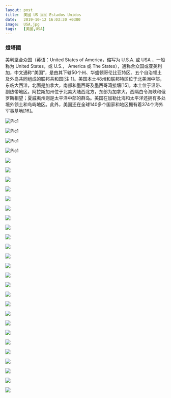 ```yaml
---
layout: post
title:  美國 US 🇺🇸 Estados Unidos
date:   2019-10-12 16:03:30 +0300
image:  USA.jpg
tags:   [美國,USA]
---
```

### 燈塔國
美利坚合众国（英语：United States of America，缩写为 U.S.A. 或 USA ，一般称为 United States，或 U.S.， America 或 The States），通称合众国或亚美利加，中文通称“美国”，是由其下辖50个州、华盛顿哥伦比亚特区、五个自治领土及外岛共同组成的联邦共和国[注 1]。美国本土48州和联邦特区位于北美洲中部，东临大西洋，北面是加拿大，南部和墨西哥及墨西哥湾接壤[15]，本土位于温带、副热带地区。阿拉斯加州位于北美大陆西北方，东部为加拿大，西隔白令海峡和俄罗斯相望；夏威夷州则是太平洋中部的群岛。美国在加勒比海和太平洋还拥有多处境外领土和岛屿地区。此外，美国还在全球140多个国家和地区拥有着374个海外军事基地[16]。
  
![Pic1](https://lh3.googleusercontent.com/xxhDplbkMBrTfjNGfx9ENHDKtUN5kxejstbqeiPJ8eo-yInl68xAohihybuWZMnAsbhziRHjFtLjgB5xDMkNj0rq10XAaTUW8wqUiR5MaKXK8Atr5lIkOJbItbvl7Dtt1tFzuQYsPfwQcrVCStJqYOpSjVAQZ7bgvLa0o9w4HEvDpi-RNZ2EgjK4lyv01WQz9waGw16oQbb2UHbFHVjXhQ3xCp87SgkYV0lD1Bq0WJwPArliS3zQjr_qESJwvPp2K23jC5mK9MQHR14rFlMSU-ULrZArDpuwB9TWbMePYyYlQCDewPLxaklgLENri28UsCfAILYiMwgJMPXbabvFXtTvF77ocKIfEWhruzwbKe9AEPao7f35bwoWgRJswvI7fzlebdqoRZMY1XgA8QVOYZ02DgcUffDRVD0i9MTiELEJG-TLFs-026SdupvZIiGotOEuz8tADHSH2seUUjJB3M0exbhT2VbCcEQpAUsCaXuH2CCXvCcQY9hxls1074BjGqAJHfQdl3MredhUUxRusk-vwpb6Cxu1C3YtrCunFAncNhdufQIXHIfy07UHFrRbeqf3zd9N3VTnWPndJYAovGY2hlerIuGSj1T_6WJ6HPgLLvT-33W-470X6-eyoqkIOQZxSAM4i217Hd8nFQ0_MDR0pHTHJczXVOuRgAML5B-5YlC9rLONp9U=w1299-h974-no)
  
![Pic1](https://lh3.googleusercontent.com/CTyZK7FYV_GFOpzOvY-xM-X3KNhaIJDmCkUAue4HzPZMCnj0I5Rs_F_BlgQ2t-dScmG7hYfupRoqBh-KvIF-BFyjg2K5TWkDTVSmKfe_Bzccd-ZX5GX2e-OodH2UWYj8qQklGFyUB1hR7nShlvt9fCTpXRU04V8HG8DeHl8MZP6Z0rMtouMKFVXLFcLfaFyoZBDFah0h7mU20TXJPqvrO3z79O3vgXSh7yFVa3sS-FrDXKgp0_C5KK2_AG2wHECkfP_XRLebVew6kbXrQR1ifapky0fhpMnnnTtj9ppPfxsi9ahHas9B2rxUaCbNrG3bnPoF-_3Q9Keu5tDPtz4UM8LKaf-FkBaawXxqeGOmCgtVd-5a1LjJEUXIvgMJ1CT3wkLzhj5U7QPfggO7KNEsoAHLOgCUww4XjeBczdE-NRyPN6ZD9paj6YU-DXK-UqNUSt76Qk8KhgugO0c7s5vDceDVf3WblRVb-L6Pkn430wKMWUdAm2pds22KapzuGVg3iDOdxfTV-6Jbb4fz8-mNVXhzDnoVXuQro1JuTT4H7YCqsE3pKnvHBA9Sb-HWv_tblFUuYPY96Akmr0QfmcYpCYcRGWiKm99AnpvnA-5QRI0HQQ9iam_Z1Uj2PKA0xTiiWpYVEBdTJMfp68vM5F1QmtNk_Uu8t78VgaWFzsj37or8-7dyY2Z9paY=w1299-h974-no)

![Pic1](https://lh3.googleusercontent.com/76AUKjsjW5Cd0-KhsJdtZ6XEVlCzxWo-Q7qiBqJp2vGcadHEXmUuVW8GNe1Rmm7Lqdx_4LKHqqaaSvPxEIpoylUZ_H_bddMi3a5NcgcR3lWNFERyTDpHYtmNeJsUirEulvCKSm20eWWl-Knx6NgJMCoQsPd_cVm7JP6wxwrOO_bBWrYoscEf-P_wws1T9oio2dlk6pynYTjk8lve7H8pCnIHlfadiUGQSSVmuo1JHoDe5WBb672xNjpb9rzUcEUxvlCEhwUPeVLK60vjlgnTiB8YNPr2C8IIVXciwfNSjeGfu4dl0CMYXm96pp1PScyPNa5S68MHzCnH8HTIyWvtPRCU0MXdPwNkAMFU3mYHemjOxC0Q6yh4EszPA1OBq8EqVA9Fi2XLEMc6s-M46uDDkpUESHpOp9AGcUQ2isEfK5UoW-iArP2OziQxSPYa_eppbz9JMR0lykFP_ShVEyakWoXZ0dp_kb9tuIDBfOW5gmiHsX5vbAoGES9PeIx_z9WACPiyirHOrmmAidB8Mn81BuclIkl0efAVfpSZgYskCKudpbHv4FPhUmjbvSTyNAN6zEADsHLpMAdGiZ9vVTJX26hxIqbp_kMcaubPRNnGC31BZNp7xAEFwdnWnbuLz6nINz0BHQd7L9tiuBbVYvjJcv5llp7RAznhpRArk2DmJw166sIJpiLf4oo=w1299-h974-no)

![Pic1](https://lh3.googleusercontent.com/W7lb3TNCL6g5c2xcJ0OM9GRkKS8xoWactfsXHd2evroZiLz_uljSQ_gamZAuCNy4N9KBx3kXLrCTloPUPg6Vnmg4Jr-JA_7XTB80knnmLu7Uu0EeyEI26lIV9niHXnisS7EXvbaeMqxFFrc4G5qshaLZd6tIVZOs0KhstkOxSldHHM3tIdfyuFpWDUr6sxwpT6J9_1u1lG61peoL-efiiojRtFAIHw79EQ4W4JES_qRAYtH5PnBm1m-QwMi0X7usdG6NMsizunmRZwObi1pW1cgwONQZtNhNJnnZ4IOApqn0uvTl4P7KVJ72aIurnjCyRjafb1B46McVGUWmRk8CgKgTUAx0Rt_Dk0sO5ilUn4jJ7dQQY0ePGGPsIdB5hbB7HGDssUQ_jUY3cFoYAB7iaGhZHm2YKQ62Kw0Ao8ZXl_fBUwPhsPwLCKhvN_vybv7-eEwcYQLH03O2WH3HTW9mxrrg9B8OTk3cEXiF7uQHeAc4FQH7lMb7JaqL2KOkiX_g8nVyYjymjXXFs-SJjFcT9VOJkNoVWGPvIeotD9wHnxBsIlZolox4QlfWhWdNbk1SiUvpni4X1Qnq8gceEHgj3FwUbbmYBAfFoRA54dI2xF_KaBM2ZxLkWlxzK9-fClgtcSfLZcjnWYilZCxPMwsOrAaeBFFXnR-IpK6xphKPl8A806GU9Qz7Vq0=w1299-h974-no)

![](https://lh3.googleusercontent.com/B59ytaGpWU5Ksbn1TQmYt-kjyqBRxTS93LVk08e-BN6yfclgqOnSfSfEPEHUIUbuOdTsqDc0SAYsgFmwuBX3i56vIyHfIqobCU_3OPxBLjCBDUNcqB3XH2Ip4_1qb7rHdFMc4c52reLkAtMpnf-kWIwRfhthiaklsjmW06D6vl6MEDrFase1SL5bCQ_bhAKyLcT7L8S1gdilSJvrAUxw6Ld8Xc5h2UN2EZwOFC0QWnn1_NRZuxnVtG941o7dE2K63PTMSQBkt3zveWJPYZOcPgcR48TyHEVZ1Q9-dH5c8GcHyJGv6xP7Pdb5zBKTnOh1XMgakDdyl3amIaWm3qwFKnH_xoEUd3CwOpAj-BFs5XSEMUFk9l2uezZzjHBRJLM8YV_J0J9SwTiyrQL1xGEGwEzpNmVwE49jmnIGYX7LntmQVcG_xtN9IN-Y9C3Lzwl19RjmZHmtR4RAB0jYRaSaC1WvMgzPTri7B2kA4L3nTddJxwdaehN0cD_iC7Eg33iAc8nkM22z9aaBoO7137ZJutYCSqoN7oYOY54chBb430JgkR5mZz2G2SWQew2rdDPcx4C1z6PVN4kEyp6Kjtktpz10BkXnjtlQvAEQ9uoG3fjaDT_XjNagGW0WmKl2mOyqStKukT531FdUHzSJIQ_IgOOkS5rKNx0gIHFUprgUink5sJS7wvOB7Rc=w1299-h974-no)

![](https://lh3.googleusercontent.com/kScEt76roAZ9LJIGPs4asZDt75Wpnt5TO5ajHeIh4KlQ6wgfHvLmUGQzF3kORw8xTBviOvUH622Vi8k5WfuPSI9ARtsnz-VO2KZnEglk_5twPYTQ207G6-2UhY1BLZoXI7DkHvaDWbaTPmRPRj3_eawr0YOlsSBLs2D_zJIl2LjkHMTM7GEZI_zcGm6gtlvVKRSpuU8qEcOqIsDENvXNsQP3hFRPJ7T0MdbPfZls5GNtCD_nIcaRPqI77YSWEqr4Z4x-YBN9pfXfjz0dcsk6HdxEXU48jBCNytY9ARvhRKRrr_2vzH-W3WTFbcMlNFbiArMUH8nWPKEmIpvYfNko-FIetmk-U3cW87nqgBqTaz3w3J7iEYXilywtArvSsKIjGJMfRevwCK6Bh3Eb6rFwU-ywlll5pm8615lcTvA5qvsT_EGhyAheP8Bwjleiw4K9Eln4Y06hiZsJSTJmRSc8gfnNJ-F4S85L1PqICZRD7L954n3YGZaDb5dBk0rUQkIDVU-0ANRgzmj4MfSv5baMVT6KUOVclga2iHyocmW5iZiEQeQ_RmUNhDIeUn7nUKkMk6d730Kzjwll-gwiXrYLQ2kh33U0GMvZCi1HLW9xDR3fftPlikHW0iPUMn-cgskqjh_jOxItwMCns-LwlHpG3_Ruvmz_kXdJ9fQjzfT-6ptFKF77n2EcvTE=w1299-h974-no)

![](https://lh3.googleusercontent.com/yvsQY48SDLDxJX0wGe7Od-DwlQc80_jO6g_nIXmRg-eZxDYrBEug1iObZtK723rySvkd82YEpomuVSn6qbGeFQMbM1OcJpZwXn8CVI-qOeitNhbCF0Z4tMI1gLDDYeFKb79HSDos3wrDJPzj7DVeoW77DM9ASnEmqRtpnvsivy1v8Ym5BGo4YCJNgdzA24FezmAfea29QpxaioByT-61RrISXC2ojd3qaMIUApsqK_gDsM8GkMWHZtz2UEsCVbLQLPBRdbs8tMeNmaq9pZjwqZY_QoQCEgOHrNd1za1CQ8Ucar0kjyAvezlF8qG2sNXdGDw6XDc_W20mbIhGalQ40JRAaqNctBR3NW5Byqjkzb3FkTqfSq63asN92ix2d3WrHC0WlY9yRhprAiRF6KdbleKP5va8-2zfa1-TSOkm0KgPcWsFHG0iUZ45tXtmGsr3hEOPMuJ3VHjL-HbJb9xhFfaSQURf4cFyUo_jL3YgV1bLWyspcfjf7cjdM1mCx7SZ-dTxG9vMBOZSv5P7ParZrAwTbPaqj3gUN_avKe-hJueCMazf01DlOyUQwDdEESMKPU_LhvEJzCGr6Zp4kiFWpIAUefYx7y8A7xGEYYsvfqaTZyCRAuuSWFv0MFsbsz2Tu2-Kt6dj3ru8Gp8qaxiXiyZE3KednWOXuP5k14XhCF9mT1cJ63QY5dA=w1299-h974-no)

![](https://lh3.googleusercontent.com/vo-G_6_syvG0047t7XpCSIpvWeo6zbia179rax2ckHpISchIdZx-FkVOcA5T_b2Z3-cSQyZI1fENAzAkmo4tfpGPzZXaeBCLNhMu_YnulbQN2DIN-xiOkm9xtVwOeVPIObP6ahlbA5qdXu2nV0eUmZy5sNrJW9rHAwXR2W31EqRhUFtqfrA1814Z7cdNDm5-y_zEc_twQV4eO7uHmcS_r-FTEy4YfXBEjbKWqX7A-NqnjCCkjIIp4WJuwgQ4pOi_vugFt54jqaxdJt8MCUHfzUtZx7Lk3lQNT1RRL4fS8-4XB2WOU8hq5i-Xz24vHimVIdmTDizS7zuz0NhsLpyfOzGPt2H2GYY3hDMH49r8ltrN0N0Qr_1YkQ4Uls86YhvtJxWVnS35sn_dwlidGJudjmDcP5WAadPZfmR0cJ99sbL62mezG6SmWmuQD7MUlRjSz7EaHOF9HrfqYKC1UYtJ8v-NlTbnmK9VoQT_kH4oI-NdifryoA6gkI1QrFJfVg86ydPeuW2mOLcDSiEKXI5ASQ3AVdVNqQbxsceF9dysxx_UKhcbc679JZ4jfeG7zFqevtNep7_nxCxBWpbdLej_osAAXgN9Icm8yITPFgpIEklTetkMJpV4KKlaP-kubYl26AUjNZnTL28z9bgt-OB6HJuT2nBXohsI6ABZyT42IwLmvlCdDJb4D4M=w1299-h974-no)

![](https://lh3.googleusercontent.com/Q_GI_yAKBiiHmy4-XJcoZUyLUhBEywGkWnrdl-C0VYRS7-V6TvQXpRs1EOYRSXSus1Tcts4nH-vUm1ZzTg1x84JQpnPjpBVgcyqUD-LZZloD6bdlAQaxlvz8uXFV8aTv_9Nv05ZWy2p5kablHjI73FpucMV4YDQDssxfES_o9yTb1_w7QeBnbUiH1OAjP8fGzVh2kZ4-BpMQQS49DIwOY19nZCIVFeocW70yXSa7vZvAfLWG7kGtIacVYqP2ozi_lpWZuYdsv_VcdCGyPR5JamxY6ODehfuHiDZhPBAo9EPmIFvZXKkVroBvyfn6T7sjHAWqmr_E_ccoF8RRpn-EnfJOlNymHn_or7fZLeNEDwyLU7WmgnEQdt-z8_oyOpi8Gpk8sd7xnh6MI4JtOD7eJk3HaRUa3ekFrJ-X83VU1fxvFg4w_G7tCTHVG-qNPEIZLNjfMSFnxV-oNRIwIO-5lnuGX-E-YZnLqD0RfqqH2eU_Yu_Tgv7k-2GGvTo_sVlLR3hhDHPWHfMcQCAuftqdZ1UMO7pBMRCReic1xU88qTFMFtLhMR0BP0ieLvrdW23WGsJVcQTDBJmtf_s9FL3jq-fZYNpr-52Yzn85Ri3JiXxCXCoojb1MN3yBNFS7kf6bGF5h-TRrd97zR2mlIJLnIjQ0rsOCQXySrUmRMMmiEGHVTQe6jUoNFQg=w1299-h974-no)

![](https://lh3.googleusercontent.com/AP--aUMKlmfsvWnTfPNATmB9aeAymGI_3ue7yT19Ws-jBjL-Cp6Yw0tqzROb2kX4i0P8QiY1sn5je5CR-2Zg7K0qQ6pv9yQlEeO8LdZIllSICYPqjmNeNY4paYdMNO7SCM7CrLAIIjLPD86O5XnNWVvI0HLHWhoShOf1BBTVTigGtBpt5jPlkHeTB0MJyKTCKqHVHEhs6er-RWxf6tLJf6_-g7WYNpmGQ9l53nnT_oZd6yI4sa-zI3fE--AEigp9bDhoJFsy9uMsqZx8_Dp1wnC-Ih07A91YjRzkyzF-5VQm3OI0Afj9FC593jILZRgDMKfnnMWaZBwRIeTPNnfIeAAJpYYe-Fj4i6EeuK0jpUm81XhXubxadNJoQuxrj9VGMDENlLoFei8eHE4QMEqDWUz7L5mfa7NW2F8qGtdB0hGwx30d3N7zOj_kY4U8NTtMiTEtjL5BH_9mzBwPsld2mTNA6T_QxwrYCrFHmPCunIzTuWT9RbFSjopcF1ShPEfKeXZpefPT4Vy9zvf8CQ67xx00vr9qGwiV-92YDp-Pu8AhEfOla-9NNfYz8wDeDI3GSeem56tuwE_CgngCRaE9kGPvqs6JL_z20J1cRI2Z83OQiV_zwJmth-uYnlBEzoS6QeX_t4VZEzlCbtCWrd3vDQ64yNAl-PJ4x9qj15PLWD-gURLylMgWKnI=w1299-h974-no)

![](https://lh3.googleusercontent.com/q2wf6bzf9Za5_5OCeLEf4F4jD2_Lr0rrVk4wVSuP4B5TE6sYqD-4xdIcVeQ3mYAXZOsKg_0Jn8Ijr9JBeSNUNLLEoS4H8SgJln6DG61ROv0Ks5gPuBmTkCU7hXuEhFrmPB4TqY0GMY9F-QUWIid-YxqIr_P5BspwJ3EWIhwIWXu9uqNjoGXsAMwR2cCl1U6LISo8skkg1SZEFJuwAen0HUm6Ly0gMPxTw3Iw-ZDX1DOzDZ1jNSV4HncrEtUfNMlh8ZltjfgE1diuXtTZYN4hwpB3Zl6nYkwRsAui9E0MuW1I-JKdA9PImyl1J41DP-_OP-zBtOc1piumWdWckkQjlchpBS9-s_af-OOMx8Mrjw-Mv8Fct1gRAkqhSn8IodphnUc0YshjylbnM4q3JIAd6N4lHybnqNyNmNYinglTkyNXRhfxlRh8afCKN25QqCKTvJntKTQQozAGcO8RsxiIL7J2iBUD3DdHa_jUrWLuAtHTE9iFFF21LdYvKdwxt0B_BczFUNBflJJBRgrLNg33jKu-025nn68KWu7Biqn6Eal0bXauc381ngsaltMHBxLstfU5mliPA6bg_7kCUPCo7ScoZduYq5_N31OAOm0RXwu2m0F0Da3YrsyiTgwqmuqvTGCS06vk-IAfbNdLkkAKVZ3hPykNz8pF5VzIpEA4Z-Dmh9SZ9ardklc=w1299-h974-no)

![](https://lh3.googleusercontent.com/sYlgDNmWXod8H_3BA32mjYO87lBufuXogxGaVS8qQFTKMDLCSGXaqiFGLEQQkA2-z2bq-Wjhk4Wtyft_KH8cqC7H4p63-hn3I7uWgcXSZjO5IH3NzJlaq-qsBgbnxmbnrhQSZ4StMN1-S1kd8koS5Eoy_7-SQ_vjJI-ClqTrwAhn8p3GUBGNOKa98O-DckHxgsB0KG2jc959EVRaz7VvPK4PDq13xc3j1g1jB6QR31Jf0HhrgJ_C0y5EVBPB71wRcLaiqFCphJxRRcc_xCVfWNZKJ47zdEqrwMQNJNBGXxGbsbd7lpYcEo_y9AOJpe2M40KtYEMSyMk0FbHIJdpfIOqbfZQNSDzhAup9CuEhetJ9SMCwDW6ZXP3YFpiryWS33GbKcU-B1zaIr-NpFkQHk3i5Arj8kxCjV5pkHCFzdje0HFtAMEWNyiCc_6XP3LKIMvqLoz7OY9XZ89B7Tkbh8OZVk38y0eYGHrsPg5Kiu1vzLWQtkbRJMKUaKvHhsdDtxUbKyLj0fNIUgfRIiSAnNpGiMm8_yv2dO1R_dtYcL3ITtLNLZxJ54swxqszx3LqXZRkBOc0lDigsdnLYZJtqTKKxRepi06-fAburKWEAL5_jHigKB92hc876fLwgfAT8rOpg-GYnpij-V5LMUfps7twwd4zflWQt1nN3Gef9aNPhyzb00xdTVlo=w1299-h974-no)

![](https://lh3.googleusercontent.com/8beDHYV66hvWChC-NoNLNJCiHSb_CGY4GVlyQPGy_ap6Eww2gMnB8krP3I8gS-8-ESmE7PtSPuTRWoBd-y6aoPMnT_qNAvvKbkVYkmYa1nFj5RdUv4VBIw2f4f6mVz4qLCNU-d59m2Rv-MgeXu6IaH0wFzZ5xloL09UkwZh0ginhKG0TZs80ozguONfSGwkw0T1SEDWD0tstsbGf3zeIO2UjDSwCJVbiz27mEk-J5R4bVxRlPYkhVwkD9yy77ATBbebmKX4PMkJ9YneWnM8aFaoNAZTq-kd4HqwBsdziarYDSAQ8Bm4s00AfBVavw_XF8iZn5PNDGfO98wfZoN7pRNDjo8mD_BjToAPQU4Won-StrruBVI9c6zWzAf_rE5yc_RQ4EVibu180BVONVnN7M9vwCtmmjvNBi07sbfdjhVo1uUlVXwYlsMyC5410RLsrSaIV-04TSVRR0PO2KduGXRW3R49CkhCD_8zqZIVvZS8duqAuNmkEomJWwc-WQzPVwnRAV8O9XC3CQMNFztLJVsKLWNSVPyLw56Gpt5wTQbcsAr54U0V8PrOVKx_zgpHGzIbQ1rww2pZKAOxO2Ghim7scjGfEspvNdohT3RipcE16DF207AmCDkyXmGW24p-0ydgbn0a34BlWE271GJhPx-VcPwuGJr7HJh6hCnwFbtSKZUmZvuObrN4=w1299-h974-no)

![](https://lh3.googleusercontent.com/jiyIUylJ1w1W-bpYJQaj_NsiTuO9kqAm783OQj6LNgIwoFMrelUXNt__TsdEAL9_h1-GOo3M79dCHb950sYnW7r3_5wdT2wRoQfVNdLFfmRUrErOiUdLo71O4W-ogJ2SdY-WtXvEFdZTKqZsX2T9lS5LeIlDkt5DvaCA0sgTqyD3zFklkG7YzY383PBUhHTZ_vJz2uIJDIxOtBg747XoZRqWFrpiglAPxnia2I4aW2mNPcMuutsv80F0cIcoGK44bUWXMs9y6Na55N4vSG5Pzp1YPhLLBHptitG19DquWq0vFxHDkYCkt8Oni8tb4JshQAvkt7GWfNywaorK-9cuxkEOilZd3X2HIW7tcT_tt1Wvk3AWVJt_TFW7kW0qFfh3DkjtP4MUCTNCa4F-YheVQ3iiSsvnQBh0V2PDCACLmGODwP0JYWNWrxEjvTx6CQ-j4iGTWXcTBhxqy8GGajK-GDaEP0V51Fi-d4E51lVBeRtrljuWgcOTP2Le2_zYIxaMMmSoq2Z6ce8OoiwZGyWUhZiFsBVND40Phkt8CMwzxrDn-P8CD1wecyThYVpZx4YdHiFGmOf4U1x6hQF1VUl-dwHlmCdC3aCsJWMkQiJTZvEFPbQYTJKpYDL8pbmcps_AvFaCbyGJKQRCs4UCnYMP8_t-hw0129nXQXs5AQCe2ylH3eqmGyU_Xqk=w1299-h974-no)

![](https://lh3.googleusercontent.com/Z2RbQDq5MOIj5pN4HRW5MZyyvHjkNNA-4WRJ6VsLTjLl7bdTI1NQvlBGqyVnKATUBA1J1vFLWuFYkPWTzOszKQh38Snibg6HFLPdNo1ImHYFSMH5-amFqKzc1cLSD-hBVEWNcHkdcMMjjBTmcT_Vd1rEyJ-fvkxhpzAhsrolha1ofspGMTjYOPDrR3y7ceJxdXTUZASYySHUJsWdetxdDCn64-L2fooTN332appiqarLu7JWqjfCflB2GYPgsAcnCTTlykLdFGkm5wNKueCIMh5ACPZI1zNXZ7VSe0rPkbRJttEdXsSvS9xyAp_6wSXm4nfpHEl7kX-EPNGNpabzpXDWmkgo87FRvU28AUkybtEO7fYaMVzO8S3IIOMyzgR-cWgV5nmblo32xdE_om8v44wvpZaExy0T6m4AaiuAeELlAUO28VYVC9jcPZhqzh5qhg40vG0Rhf0ihGfCz_YtzG6E3Q-49yCr5cgM6tyaq6Hkjfo9xupRhP8omZMyShYK8ToKBCcbRl18rFP3chzZXiY15UyIqmcszdOE9CKGI6uhS4bqtSXOTWwXNJdfTv4FhbPBGyHj3fq8dowAbZGST92UeH3iv31liE6V4pSBc50C3v0_JL6p_rR8pXON3f2HtIF6mdk4Dccy6foVTORdfdnhCw52eAWnf0vkziui_oI8UCfBAqO6BXs=w1299-h974-no)

![](https://lh3.googleusercontent.com/v-C_i46_cKcwGG2urBNTUv0Bw4WYOMPqhcg30m-DOKlcZGIUbcs8P-BAMkrcIHbP8gxAjxldpgImAR9SdyNrzOvY1b6QMJTT5cdWu330xKr4MHXLPm93e58r70capTM_X8NzwObIA8bXtuzI68INxIfR-FTrOmXTBTYzuS1jDr2mwbAaEm2I9YkRp0Vlvg1N5_VRx9pcA5UsHytxnxOCkfCrz7F5p7BJtaevObE6gdBDaS3U1epGeop78GUbo-sxF6HE3tYexd8Fl6iEi9HztUReMhGciSUvoxTExiuvhyNp6cs-EvG5Trk8VrkuGJ0WUjNOYQPE7QtzMfuFTwQ_xfUgYP8HiDy-aULxG0ZtSaFdk0KzBo6r55HltgVi_B7My3iTfIn9EZofHcgpcx9ED2tCCNk8OCHKrHrPK-OX331l5bfMzqmoYse3vJe5qu4KsKDXyXEW0e7pqdQRCKOSXl-XeykGuL2JEr068vI2zJsGcLAYmvGrH25GbN5lhLIOu8Vb-xZ3oJkWarU3HiF3_lXKQW9uF5aQgfO1v1ZlthyW1EiLw00Ek2KtxnWSUqTIXK5FzW75LshVL_Q6BjztTuo0jZdg3V5CE0LN-aYhItTNGVxKikrVMtHy6KlMMgkNBxNEQBWPczusqgTQ9CqdJqD7Ltzt7UyE7NSRTeFUuxllB17PyW43DaU=w1299-h974-no)

![](https://lh3.googleusercontent.com/Ai7h1PcMCtLk8qIDxBh0va4AaYrHQ4t_e4YNMvkJHXkR0lXJqMKWTL3pTtSCmxiuwlHnWMLpCG_Olhdxv4ntDNVTf0VmRTBmd9Ybsnu7HqWnQg7EpT6IG6dunLkaahpR3yKeQucmvZNaBkTwsixQYt6YBtMBKOQmrPM-z2DhZEqaXu_feLU9Iov5Qi8hONXewXfRwKklVeI4Lb_HLlG-pPI3sV62K105ZSNIaexpCCQaPRUnqHMJ9j3yZXIQuKhxIbEPKmJ8q7UiBBQfWckJZV4H3WzkJ8g1ky1rMKnQJNiarVd1hPb7pY0qNtZvjKQSzACPcuCJiwZdPTeeuOG4UmPxYgh2ogKZZhSS75Wcrslljum_JwKS3HXkqGnjero-ZJvsQUPVYiwRme25MC6djZI8sCb7VwMGxLV-mJJ5nV6lkTf4DS46hd_r0II1WqN3Nb1zUzghJWL3oXzhi_MvQgoL3OIqbinuv-MVFQt334suyqtZHQPuo6xTlEIRz0mGw2Ha41-HZKDiL0uF45KUM8KnVKKdrH7297B9v-ezpXWaUt0tFlMfSymh0dc2Yy8R5Mg-q0w9BEF_Shik5xU6l_3QSNkwo_Lm1OSabq5i1xW0CFAqD6Er6724kmm69WV8u_1XabsLGh2QVc0UgKhOPCQGGX9obInV8pm3m1kcmfmrT1PihXgoxSo=w1299-h974-no)

![](https://lh3.googleusercontent.com/0y2I1V9jqixONCkhJohlEiNSQWMRg2U1-nr8lxB0omXgkwcE4e9dKBJhZCUR8YPqmf4Us3QsFgn56qa8y-SAKHsg9I13JUYjGppjPfLnv7BZLAbFZ9m6iJ2DVE7734b_rgiDoAM2VsoTeC-VC47LsjRwPjehivb33kv7Yfx8DavIOc5q4qywk23D99dI3iGQqitdGXAmBDBx97KctjByuATl8yEDL8BYdf4qEN0RuJWA3qMTAWB0VKazwPwkzX3OpU5hRi5bHcd1Ny6o9LNy5SNhkNxr3Ivt9xk1HSpn3ecDK7dnidtCh40YjVNYM-xHFKsglud99u9CZkFIJYfqt8Jxqy7f1JUpakAMCysMFwwpNZ5Sgeob82Jb8aCnrv1iNRGADh1efeUp3I9JlTartFY2TX_V3YO3WNGGezmSoOATbD2u0tkJVD9WfwOdhQltvBqLxzGisMbq62zkVtqoLccDG75OkEhmDPCjtd3N7eAbAKlHYdsmYstIPlxEmRseWf5O-8tyH8ohH1GYNQ0cpgSvnTunL5TMNX11yUS-RY2CqKQNlRR5Nh7MRcSy3teB1EbRjO_4DOrnoMt0F80tPfm1cRmYaPmTCby5Ur372melhLuIEi6CeN2DOumA6uovC3ZXwhpw4Aund10FAxK9cta_mmtTPd4t470_hI-dRBny8iVB20nit_8=w1299-h974-no)

![](https://lh3.googleusercontent.com/xdVhFpknDWV0fcPauZx-kuUQKxjckLeGO7oFEpf2bEdUt0nSNS13oTfJeywCSQD3QhW6bx3agNN2vBJ3iUsota8eP2prUaXdXFiAbhM2soM3nc47fzg8GMRpjo_l1PpISpdmspS4eRlAa7j6ILc-oGb9O9cgpimXojTUPwg07Xx0qMI5i-rwdL2kPSY19mN1l08SVJuK8m5yTl0iJOu9xbNYTxYSfzTECgO5AMbZUnQMjVblZQP2JCwSomFoBh6AFvEBLQ2EnuGUh41PHL8vIDp4KHerWkIASsv-HLLcnA_9AoLI5_VCPlD0x9jTJW95PHGuKq2vZP1md9ndE1HCK-VLVkQx_-VJqs6f8t0sJ1MLmnmQBRNqxQgY29LUf1owbPukxMMtzE-GMKYnyBM3UqnCBXt67F04mju5e9dLnUAUI9xI1zZXNgCfQxkz4_qYXR05pEslcFHJ8jMXz6HLwscn7Phjs20J-VwPFwvp2GpXFktL4W5twKFBL4uxxN2aHPlGuRniihcvSCEdaixwN8ZfNoTObVDPn1XSPtA7TP2beSq5ekDCo16vm2Vw967dy_aOJwwX8cipkAfCHjgFU3QbMBAUeLK1gq1Zpjeeg7paVweZCufwxqsWwzUqOr9QiHR6hgd4Vi7_AYP2EbgJXxvPer328X3_vZfiQF0-FgCJ9oTTdA1eYss=w731-h974-no)

![](https://lh3.googleusercontent.com/ne5b4rCR3h6Hxemm964pmk82p9f3rHG8uo35eV3RvCO3KcHCbhIKv5CVegOWt_SNRNcCsiAsYijrdNW8D7TYMV7zL_ec5Dr9ZI24JVf3No_drjBpKh3RCdXykrghXd8vm9EwwJCzKz9Nj98Pg6EDBXBAZfBquKZlyh64VLENPxCREMuQ8BqCtdAzSFDGs5_EiSOKsq6Hax84kqJynAiVQE48BYZHDHZEbx0jnfqS6AOEpZC-_-DsYB0w_7n99nZWCjtz7k3nCdZjM1-GWr77jxcBK2ZWmLFoENGTLYQ6GvemP6d5IWJjHyZ44pNel_U3TJKt6EC5HfMzaD4hKy3uWzPEtvGy5M7PWWb5r71zaWAyBBdIGVChU-wcfXYq7IxQ3Vnbzyb9phrlBOEDz3OMx18i4UMsHZilXD3TOpB37cPEE57OIyZ10JvIK8VhWtJjxkrvgZNh7Ch45okVxM21ovT4PnpCRzfz67lKcCOoCFffUUDguOAIQ4n3biJ0d57el9spSHOpW0F2z9KNjpuPnM5P9vdhuXUIIpaAv3QiKZRga7ZiJRwFnifSA2AmLhwvQtGJmK3KTwTbYNde3LiZz4g3jUQFY0bSyux9rJ_L-jkH1bPQ4gfeoIDd_UC81BKgnVQ14r2539hNx5drvEtwkuwsnbcFUZAsbZy2DD904ZZWzYCuCbl3uKo=w1299-h974-no)

![](https://lh3.googleusercontent.com/Mj_NO0lNi644XZSvOEl-Y9JvSSwccwLFEsRfs8RYzrG2POogsqWb9A6EqTdt93_VcQSCeKjUinOAcj8ZQC88mUBnCs50IaFz6b2xAEX6_CnolEF8hDT4iiz9z7pjjEi3RpmLiVjp9Pg_9yrZwjmUC65wK7DCNUrEHc4BmjIxY9pgFhkFTG7f2AvXZX0wWXd6xczCL5s1W1ceeTGWEXkSJIQ7xZAfY3IKrbJHNqG4LU37QxGsGDe1OT-dwp1vOpBjFdwHjrVF-Hi12rnStOb6Jx9E0n1SdkHKzkhhBLhnb3CEjwlm3n60_szvr80Ug6TwFVtMxor8OEPpaLV6i_2ZDC_1C_HbcQ32QgDMmjO38tI8yCHnVTZkzsM9RnNzhLdHKFU0vlskC8krbwsd98RmakZ9tyLcaLMPEMgnQhhxlSPXvoOVf7I7Wue8tdAZUI847Zr5-BWoUoubAZzEFZ7_IQuVpvDA8SWORQekbp13oPpKO8FWB4VjhA98IeLPWiKg9bHEjSW3zOr5wixWad0DnyqLWtR0DxJmRB9sawTzKUwIGyGcF1nZ6jsMzDo_X0_iKpSQd3__xpvSia4QkLRip6pIdL11IRH40JxKyJ1XSYsXooSk69f7gMESdgszskbOeE4-hyzTklLfGrZgDNiIVJOXzY7wQEaIhaLBnDjcpQ1_SDPwq9R4LE0=w1299-h974-no)

![](https://lh3.googleusercontent.com/jyn_wYdBHbDbKBh7fVZ_vdweFnbLZyiSeNIWrf7l5bLiWrJ-sgECyKBElmL3S5R2wICOxZfO7PEY0L_XfRGDpXvQeWTdy2Bxe-2igwcyna5KxHRlRRqI4ZJVS1Yqqtrjb3ZR19aE0xa3rt-jzT2O1Vx07NQZ6DT74oUOEv8JjEymYLakwaZ3OuNXrRMyBNL-rjDtVNgN0L3N36wIFlssLD30izf4a04OS8hLw1tJpobUpkOr1okr8eq429zPbdLtcH5bLTK5bOI5c5hSSKverGKCVt52URzSThqUa_DNs6fMPNZmNGFCQA1lGmcRucNkfVJbWjHznD3wyk7zNPK7GK2wU8_7Dy2vCYwmsAimMBZLjSAArRp9Qbeb1aA5L2mIFvJE-Ql6VzmUMHN5P8aOA2LBhBn5OSMksqZ4uLDXeJcFkffFAa8szQEkOxpgr99X_X8i44rFOXq3OjskoixvZFtee087tdhziKMgu0ZjV9uGbJdy9Swi6RE3zPna89D6Z7jOYV-DfXvHuE9hJginZcpmQpIZ6LKB-YEW1tT0Vf6CoskXw9peb54K04nZhTp_QDLrB7KwRn4HY_3DZBg8YRqmN7OedcON791uaG0w_4cUr_t7ayMH_Kfzbhro0OSY7MaVIz4VSmS0SoMf2VoHzzr5DCRcES42ulIhMKP-1Hf0mv-SHk8qAWE=w1299-h974-no)

![](https://lh3.googleusercontent.com/vLE6DQDOFfSDPXu7UVrIMJJadXnubxFS3pLw6Nc4nAMRUSRLhbb8XxO_Ph9ZarFVGGu5UrO4sdY5qSzR365BfPNVQtYKLBpZDXmtgrx8QvdtTZ__wkThiZ1dWj2P8ibGWmMdKKDwDSxAg84Y6Zeo4zztZL7EuPIMnbtnV9726o8igz6AKh051W9g3tIOK9bQbxt2wwty6xVDDGa2TsZ84Cz600-hEbvo3Uy3Pen-zvxySKLogsdx812GQJrT2SlSy3cN-FNwg0uzE-Dddu8Ns0YX5LJEUp3JChXv94oAOdr--XUscQ55-cghgAOYV1jpoKUcoqDHyRNk7RRcUfOF4dufqe0nvodYcIVIjjicBXX42RC9XfyevSiiPk8qdEXsQV26FM5Q6t-krct82hmseAtZfW_J-DSbVD-YyF6RNKzn7wRxag3N2K2gw1DTO0P6-N1lQzPPCRYMmvCoe4ZFy-j1W3y8GUe4RG8KOjM_j54H2ncaQisangJ17BJujnIw6buNpgigkgJmE3qZAq0XO3WEENFdugiwQ92ape6p-saWND1LmE68JzbJnPgSgiK5KVxS80BlM7MBU-KpYdD_NGmgzUABllBPb9FSp5KASFP_1pzAftzwEL1EgLAfL4Haaj_YkCjMWi_JD5YXtb3A4_2tOoylfIWEw7vCpV0Vn2Uz2l6iZwhS6rk=w1299-h974-no)

![](https://lh3.googleusercontent.com/xHL4Rtt2Ix88tKsVlT3kLMsMbWgcJMHmrNjsupfi89BpZg5eIYMlvCOJRMGgVo9odYArJh4McKNWUnJhV_FmY9ShzOMthj6jh5ap5KbwqMnMPHPBYIiWWzN1CmdrYDeFPlJ7LPTURAl5BGQx4HrHCHFV33rO-ZQdG8DDqdHKv4qXvbdOnpDDm7QjvtxdUKZQEqo-g4RZAj4vFQCGhqu0pfS24OkcNDNYFBVXErPF3RfKmn-ZKvCxR4SR88xuc0f4UUkYuI-mP0-ght_nF1dczy4Srs8EJ7i9nzJ-pvi-gb60GJLNWQzekl5bb2yt9RsIJIKSEu_-tuq2IrAWG6WT1ZVeGz1IrdXIXlphs7D3vQTPXADPKcabWIeEVXd4gZV9KnXsjzlDagXUxnXU5p3uikt1uRHl-oZ3wGuj1lV6LK6sc-IheNCwNTEBct3z7UBLosjpgebOwGNRLWc5O3veLhkFyNFp_gQ1gxdOai021RZv2h6jlfUDqhR4wGYjaTfVcAIL8XyJ44x8Qe2uz4E61ndSJnv-O25AnvvrzAlfwXVO3ncOL_IC-RC4_L_JFhbyqeHOKP0qFU0GdrE32B86vkwdpJxKgHP5bk2zoLuNQBHPQ-6MvqSqE4YnTOlmuEIq-1Ytko3YYjKYUM1tl8dD2ayJBOE_5OKWTIpSNDrN1Jy3QYBJ4EmbUGg=w1299-h974-no)

![](https://lh3.googleusercontent.com/RF5UEa2nmj_LabpA4mF3bdfsJ8GIMzJUKJI8a4zNKaKXOF8hLuPIV5CQIAkLuqUcEycguspFLvXNtFQvgvP3-BeB2EAUZa0j5zBqVC2zKCJM16S1U1NQDJfpDjIGpKqn-KBtRJnmpu8bV8FBzZyiQ3LDUMN51pfnBWTBZaA0FZQ1hIxgWEZTCSI9JUR7wFhOQpJ6vxn2XSPSJqFgVHdUWm01yWBxuH_C8_eX4CHaxfYMYo2cNIbngpCoTLIrKt4Ai8hLVmfgz6o5PLhaqc9sH8sAiZ7X1-5KX-RFYfSDS9lxxYs-NHVZSgEXuFL1kJNwS99xExGtNeQGE1gyXPUeD6pE9p1B0WKpIg8x9NQJmZTbzAbb9a6AbdiGGHrQ1ZNQGUebHumibu3mNq4OW3btGRfwd78QvQIadar4B8rWC_JjSLaCA4fMd9wt-mJuDMOaNApjkp7v8HsTF9bsyNKG4V6ZTUuJDr7g8QLiPA64SvO41NyKW6t6cze7tt77tosSKT_WyHXJhYB81YWqYrmDVSBXUWUSCoL9p-1RPS1D_eQNnrnZEShXo4PT8xYw2utPZyNSH4fec6blM40RrKbz5XC7xPuZQNZtJWP337udNnppzrXuYTxh4NBdgV0rh9jqi8TylJokPLg2-BLJonJ1_GdNUhzNdD9RFbCchlVVNWjWVHj4m50qnbs=w1299-h974-no)

![](https://lh3.googleusercontent.com/jA_s-vCpq7N_G3iZUUSK7yM2OlvCsLOFpROKfwrqQa5Om8wYAK3pyZ0dRQ5oo0QYQ396sQ8d8cvd9gxY4SuPSs5lcskjKrCST65dO8DwKkhQhrO9LmF2qgj1cuy5Owd-K-z2TGqt8m02gk7MT0kJrO2iE8aL7Y-PEhJoaM71EEcWGexyvOwL91u65C1UwKU5T4rrStN97yQaczo45ht23x2fWoL5SMMrsFxKmUm8LoXjIEsetEvFKzcEuxnDXVhLZsGsO5LMBxZ2CbfxVaqilrQooqzFteDfGbv8kThSTFMwB1ss1honKpyEf4hojf2I1Jus8cW_WmMW_RIIhclHrqzdhoyQUhbPjqR-aUN7SdBg7v40O81Ga4KGFDMWxkl045Qu5WrHm6yjn8d9UYPpivgk0F5D2cRn8ylCD2aBrOsUxaVPAQkv9fVO-2yB_L8tGk-jh93sJsqL3acu0szER5978eCX145qAMjWbduQguiPpRBme2rz8halLMR8Uf5bdOnUP87QTa23yz9e_MoEwcOKrGomthAFE-tAprg_hQK6RfpMO7TLrrhN2NdWeOTdmbq6XPWzGIbpclsR5_HNSJF1BMVH_BBS4HmOgBcEWHYpTeXNCYYqSbMS4OfVisw5pzmPPXDpwiKlT9L9cGQRWCrnoZ6-BjGjI7QysmAzsNu36358n8GKkZ8=w1299-h974-no)

![](https://lh3.googleusercontent.com/k8FCHDKaNkGwrXjyqEdNqmwEou4z6uPBK6vv7J5-61BP8UoX9aDR1jr4JW5fJX2XrCdXaJSyz9Vz_dfy3G5uF59RkyaFcvAqPFCNaPsODOfas_QdaH-OIGJ8rryPqOkG1Cee26ezy1cyI6JdfH4rx5upH8uvMvJU5cOD14yUajf9ep6JNUbf0rHX-p0ei0BUZ_t6UgLxuRBfaxzlxacVb1G2rpohN-IDTrzJBPyhDqagtEeTP3BcdvgBZZhcG8z0uHPCCrlscP98lgrQtgCC_R_I5WNdR-XifGc8SPjBDpLmJRtDHmGcay4fx0zkstszx13YilgAQzzGzhlJtoHmczqjx9lqgbM1ojN6Rdb4V7uE1rS2FUCp8ebuUbBlBuLmVjSOw8dzjxsNRWuoyW19Pcp01F98atj1mrPyPsVxtlMsCWL6Jdf8rEDQXI6LPDx5BKgewSCQvF1l08qbkBWzYLdwWEkk3LaL20r1z5TTMdBl8lTBVoS3Kr-3qwNQRbMSLTMFyhckgTE8wiHSA_kyTcPgB3tiFnr0FY9k1KdgXJQoH7PG620X1xYl9onMiktU3wuIiasLq605UfS2JU9zTZjPCuTHVJAu-ii7uNLISOKm7cTkb55gqi8_Dy6Uej3rc45gGiVAE7KnFSWgVZTF7cAyDVFnYXPK3ZaxNxQt0OPUm5M3YEIRkGI=w1299-h974-no)

![](https://lh3.googleusercontent.com/7CVYaaxmBzdEA_jWmtqhorJQpDcMmCZ9Do23ZhERIxE4Ji3q6S8akS8YCKTfkvaQLxRPQMbPz9Tc2Sdjgkl7IahUNx-uf99kAFgYqF0OhUSuB4JszOpoJHzdBQKY3WcmDF05A7N43guSibz2AY7ajtVwCRwehAG1ncHO1gIhDWkw10s0djxEax4Zk1MNeu0AeqU48R52nyn0TYyIih8SRanI0hIUgHBrdquO3_e1xn79ojiVmhZvi8KWvd_sqBoVyvBOMcAuH0YARvM2c9NL_uHpkG397sc2jjUIuAHQi3xTad3ZZKO919BTW7UapWJgrCfOeuYBy-6-WADdGwE6EqlBUTIbu2ElHGLON207bplbU3yNU2kl0fRmQpY6ItKLuK0X2zevTeui3pEQ-9gycpRzv8d7vwc_t3NaW0s7dvPd-cTGK2VKvkWFHxzULi8-OOmIy2uft6v1CkNvRi2w_5hanQEb4t9LRGegdaXF8RIBLb7Uq0h-FiCBC6I6ZHvyKNGLSAx9GMS6EpCxrHDUJx8IUe-sKpXKGUdrlxQPa2ClOI9iX1gjXCf8-HP76XH9kMJxHL8Mp3RDzRzBwMxvoMJnFlQMGh6N0_5K942ub9mbm5KaQHfSB4FqFmTUNbAcfyJrKikAjN9shd3RbIwGId1jx6OA22Vb4KglL8nVbnlwk7pux1odR6c=w1299-h974-no)

![](https://lh3.googleusercontent.com/UvC_DcJNGoFR3DX8jiWJdc8atcGnafx0JFq6fh0XQpiU8LMTwgMkp47Lbzngn5jqUn6gigAiNmHd0yA2rjJCTdZGPqTjh0GxpywgLsDEgeUmBpwVWzg26FOJUICOlPiZZxEDJrJq3jbbWPkNq5ATM5x4gIOOBP18eulapVAT_8bPDrit_H2pdi9USe7z78Nind_EDgeqUftv-j1jTHYW88JTd4_W9VZZUQiIujwdNglHpmy1tibc6gwsTVYFw8zZ9HmKayzAT6O5aQzI5q1-HvbmcZ9VRAeI9lP6ei2bhfKLzwN6UVqJkwaYnjJHrDCfaAzo8i4m7c3Z8Kd5mZ-T3GAukCXYZLnWHhfjQ3CYrIAP9LsIDoBanZIRNe5KH0mSCG3bRqzw7xvX17Q8Lv1j6XvSG72TOH4S7PqAj0Py6ZztrybI8u1YUCRM29iQ7wkMRCxsKKoiY4gCVU72LATB6nkaXXYoOmBFm7WR5J26OejFz4_rUvl9bcWXvEXlPvg47IJRrve0hasHquXNzfd-9Eec5Eajh4e1rSDYQgACYfYkmn9BW1zGhFtuWuJcmZFbCLwuKq2kchadbOp3MXyoc6GOA_8t19zFwi9-jUNKxMR4WReoqlvNdNh_h-KS8ljAG8jHxiTIftli8n9XsiSmeVU3MVzwUTZJCz-zB0Mn92XA3h1j-Y_Iu0k=w1299-h974-no)

![]()

![]()

![]()

![]()

![]()

![]()

![]()

![]()

![]()

![]()

![]()

![]()

![]()

![]()

![]()

![]()

![]()

